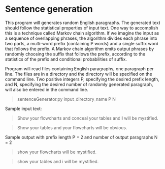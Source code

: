 # Sentence generation 
This program  will generates random English paragraphs. The generated text should follow the statistical properties of input text. One way to accomplish this is a technique called Markov chain algorithm. If we imagine the input as a sequence of overlapping phrases, the algorithm divides each phrase into two parts, a multi-word prefix (containing P words) and a single suffix word that follows the prefix. A Markov chain algorithm emits output phrases by randomly choosing the suffix that follows the prefix, according to the statistics of the prefix and conditional probabilities of suffix.

Program will read files containing English paragraphs, one paragraph per line. The files are in a directory and the directory will be specified on the command line. Two positive integers P, specifying the desired prefix length, and N, specifying the desired number of randomly generated paragraph, will also be entered in the command line.

  >sentenceGenerator.py input_directory_name P N
  
Sample input text:

  >Show your flowcharts and conceal your tables and I will be mystified.
  
  >Show your tables and your flowcharts will be obvious.

Sample output with prefix length P = 2 and number of output paragraphs N = 2
  
   >show your flowcharts will be mystified.
   
   >show your tables and i will be mystified.

